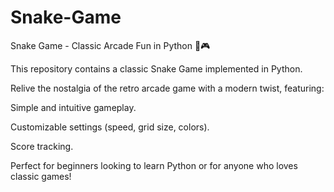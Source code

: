 # Snake-Game
Snake Game - Classic Arcade Fun in Python 🐍🎮

This repository contains a classic Snake Game implemented in Python. 

Relive the nostalgia of the retro arcade game with a modern twist, featuring:

Simple and intuitive gameplay.

Customizable settings (speed, grid size, colors).

Score tracking.
     
 Perfect for beginners looking to learn Python or for anyone who loves classic games!
